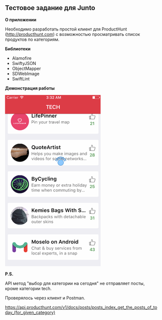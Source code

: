 ## Тестовое задание для Junto

**О приложении**

Необходимо разработать простой клиент для ProductHunt (http://producthunt.com) с
возможностью просматривать список продуктов по категориям.



**Библиотеки**

- Alamofire
- SwiftyJSON
- ObjectMapper
- SDWebImage
- SwiftLint

**Демонстрация работы**

![](https://github.com/glebsigal/ProductHunt-for-Junto/blob/master/preview.gif)

**P.S.**

API метод "выбор для категории на сегодня" не отправляет посты, кроме категории tech. 

Проверялось через клиент и Postman.

https://api.producthunt.com/v1/docs/posts/posts_index_get_the_posts_of_today_(for_given_category)